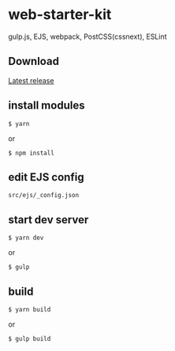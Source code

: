 # web-starter-kit
gulp.js, EJS, webpack, PostCSS(cssnext), ESLint

## Download
[Latest release](https://github.com/kokushin/web-starter-kit/releases/latest)

## install modules
```
$ yarn
```
or
```
$ npm install
```

## edit EJS config
```
src/ejs/_config.json
```

## start dev server
```
$ yarn dev
```
or
```
$ gulp
```

## build
```
$ yarn build
```
or
```
$ gulp build
```
